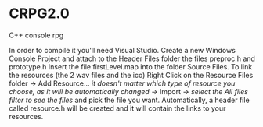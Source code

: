 # CRPG2.0
C++ console rpg

In order to compile it you'll need Visual Studio. 
Create a new Windows Console Project and attach to the Header Files folder the files preproc.h and prototype.h
Insert the file firstLevel.map into the folder Source Files.
To link the resources (the 2 wav files and the ico) Right Click on the Resource Files folder -> 
Add Resource... *it doesn't matter which type of resource you choose, as it will be automatically changed*
-> Import -> *select the All files filter to see the files* and pick the file you want.
Automatically, a header file called resource.h will be created and it will contain the links to your resources.

